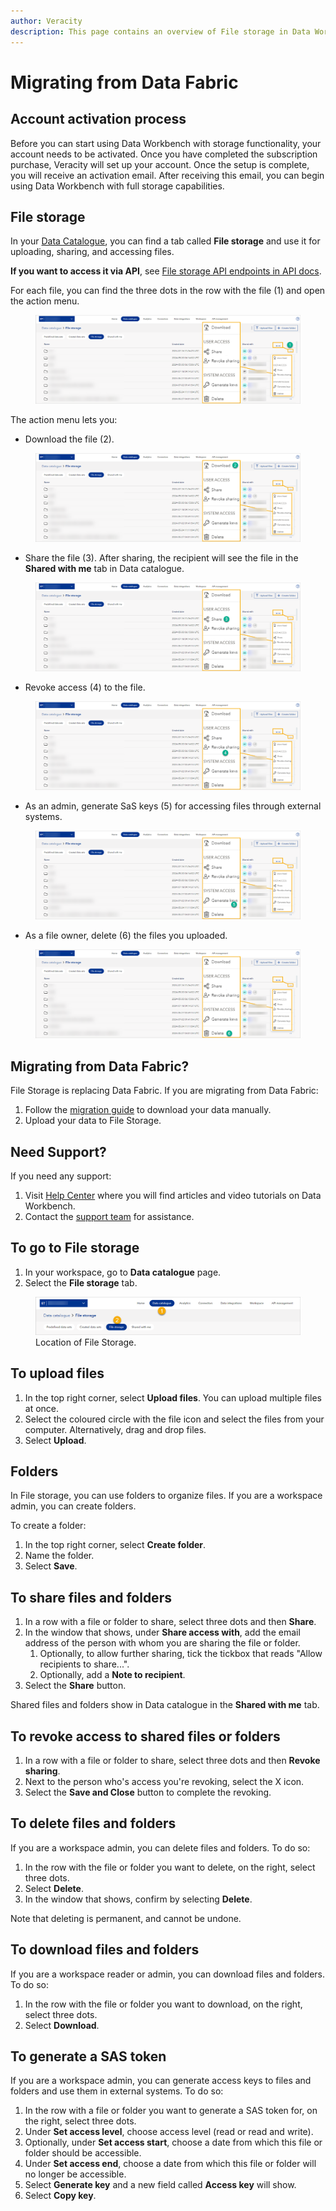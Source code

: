 ```yaml
---
author: Veracity
description: This page contains an overview of File storage in Data Workbench.
---
```

# Migrating from Data Fabric

## Account activation process
Before you can start using Data Workbench with storage functionality, your account needs to be activated. Once you have completed the subscription purchase, Veracity will set up your account. Once the setup is complete, you will receive an activation email. After receiving this email, you can begin using Data Workbench with full storage capabilities.

## File storage

In your [Data Catalogue](datacatalogue.md), you can find a tab called **File storage** and use it for uploading, sharing, and accessing files. 

**If you want to access it via API**, see [File storage API endpoints in API docs](apiendpoints.md).

For each file, you can find the three dots in the row with the file (1) and open the action menu.

<figure>
	<img src="assets/dotsmenu.png"/>
</figure>

The action menu lets you:
- Download the file (2).

<figure>
	<img src="assets/download.png"/>
</figure>

- Share the file (3). After sharing, the recipient will see the file in the **Shared with me** tab in Data catalogue.

<figure>
	<img src="assets/share.png"/>
</figure>

- Revoke access (4) to the file.

<figure>
	<img src="assets/revoke.png"/>
</figure>

- As an admin, generate SaS keys (5) for accessing files through external systems.

<figure>
	<img src="assets/generatekeys.png"/>
</figure>

- As a file owner, delete (6) the files you uploaded.

<figure>
	<img src="assets/delete.png"/>
</figure>

## Migrating from Data Fabric?
File Storage is replacing Data Fabric. If you are migrating from Data Fabric:
1. Follow the [migration guide](../datafabric/tutorials/download-my-data.md) to download your data manually.
2. Upload your data to File Storage.

## Need Support?
If you need any support:
1. Visit [Help Center](https://help-center.veracity.com/en/collections/3824716-data-workbench) where you will find articles and video tutorials on Data Workbench.
2. Contact the [support team](mailto:support@veracity.com) for assistance.


## To go to File storage
1. In your workspace, go to **Data catalogue** page.
2. Select the **File storage** tab.

<figure>
	<img src="assets/fst1.png"/>
	<figcaption>Location of File Storage.</figcaption>
</figure>

## To upload files
1. In the top right corner, select **Upload files**. You can upload multiple files at once.
2. Select the coloured circle with the file icon and select the files from your computer. Alternatively, drag and drop files.
3. Select **Upload**.

## Folders
In File storage, you can use folders to organize files. If you are a workspace admin, you can create folders.

To create a folder:
1. In the top right corner, select **Create folder**.
2. Name the folder.
3. Select **Save**.

## To share files and folders
1. In a row with a file or folder to share, select three dots and then **Share**.
2. In the window that shows, under **Share access with**, add the email address of the person with whom you are sharing the file or folder.
	1. Optionally, to allow further sharing, tick the tickbox that reads "Allow recipients to share...".
	1. Optionally, add a **Note to recipient**.
1. Select the **Share** button.

Shared files and folders show in Data catalogue in the **Shared with me** tab.

## To revoke access to shared files or folders
1. In a row with a file or folder to share, select three dots and then **Revoke sharing**.
2. Next to the person who's access you're revoking, select the X icon.
1. Select the **Save and Close** button to complete the revoking.

## To delete files and folders
If you are a workspace admin, you can delete files and folders. To do so:
1. In the row with the file or folder you want to delete, on the right, select three dots.
2. Select **Delete**.
3. In the window that shows, confirm by selecting **Delete**.

Note that deleting is permanent, and cannot be undone.

## To download files and folders
If you are a workspace reader or admin, you can download files and folders. To do so:
1. In the row with the file or folder you want to download, on the right, select three dots.
2. Select **Download**.

## To generate a SAS token
If you are a workspace admin, you can generate access keys to files and folders and use them in external systems. To do so:
1. In the row with a file or folder you want to generate a SAS token for, on the right, select three dots.
2. Under **Set access level**, choose access level (read or read and write).
3. Optionally, under **Set access start**, choose a date from which this file or folder should be accessible.
4. Under **Set access end**, choose a date from which this file or folder will no longer be accessible.
5. Select **Generate key** and a new field called **Access key** will show.
6. Select **Copy key**. 